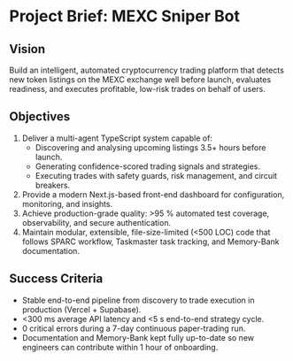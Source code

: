 # Project Brief: MEXC Sniper Bot

## Vision
Build an intelligent, automated cryptocurrency trading platform that detects new token listings on the MEXC exchange well before launch, evaluates readiness, and executes profitable, low-risk trades on behalf of users.

## Objectives
1. Deliver a multi-agent TypeScript system capable of:
   - Discovering and analysing upcoming listings 3.5+ hours before launch.
   - Generating confidence-scored trading signals and strategies.
   - Executing trades with safety guards, risk management, and circuit breakers.
2. Provide a modern Next.js-based front-end dashboard for configuration, monitoring, and insights.
3. Achieve production-grade quality: >95 % automated test coverage, observability, and secure authentication.
4. Maintain modular, extensible, file-size-limited (<500 LOC) code that follows SPARC workflow, Taskmaster task tracking, and Memory-Bank documentation.

## Success Criteria
- Stable end-to-end pipeline from discovery to trade execution in production (Vercel + Supabase).
- <300 ms average API latency and <5 s end-to-end strategy cycle.
- 0 critical errors during a 7-day continuous paper-trading run.
- Documentation and Memory-Bank kept fully up-to-date so new engineers can contribute within 1 hour of onboarding.
